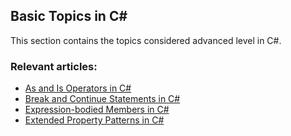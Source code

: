 ## Basic Topics in C#

This section contains the topics considered advanced level in C#.

### Relevant articles:

- [As and Is Operators in C#](https://code-maze.com/csharp-as-is-operators/)
- [Break and Continue Statements in C#](https://code-maze.com/csharp-break-continue-statements/)
- [Expression-bodied Members in C#](https://code-maze.com/csharp-expression-bodied-members/)
- [Extended Property Patterns in C#](https://code-maze.com/csharp-extended-property-patterns/)

